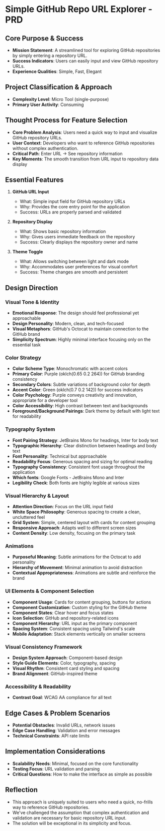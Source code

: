 # Simple GitHub Repo URL Explorer - PRD

## Core Purpose & Success
- **Mission Statement**: A streamlined tool for exploring GitHub repositories by simply entering a repository URL.
- **Success Indicators**: Users can easily input and view GitHub repository URLs.
- **Experience Qualities**: Simple, Fast, Elegant

## Project Classification & Approach
- **Complexity Level**: Micro Tool (single-purpose)
- **Primary User Activity**: Consuming

## Thought Process for Feature Selection
- **Core Problem Analysis**: Users need a quick way to input and visualize GitHub repository URLs.
- **User Context**: Developers who want to reference GitHub repositories without complex authentication.
- **Critical Path**: Enter URL → See repository information
- **Key Moments**: The smooth transition from URL input to repository data display

## Essential Features
1. **GitHub URL Input**
   - What: Simple input field for GitHub repository URLs
   - Why: Provides the core entry point for the application
   - Success: URLs are properly parsed and validated
   
2. **Repository Display**
   - What: Shows basic repository information
   - Why: Gives users immediate feedback on the repository
   - Success: Clearly displays the repository owner and name

3. **Theme Toggle**
   - What: Allows switching between light and dark mode
   - Why: Accommodates user preferences for visual comfort
   - Success: Theme changes are smooth and persistent

## Design Direction

### Visual Tone & Identity
- **Emotional Response**: The design should feel professional yet approachable
- **Design Personality**: Modern, clean, and tech-focused
- **Visual Metaphors**: GitHub's Octocat to maintain connection to the GitHub brand
- **Simplicity Spectrum**: Highly minimal interface focusing only on the essential task

### Color Strategy
- **Color Scheme Type**: Monochromatic with accent colors
- **Primary Color**: Purple (oklch(0.65 0.2 264)) for GitHub branding consistency
- **Secondary Colors**: Subtle variations of background color for depth
- **Accent Color**: Green (oklch(0.7 0.2 142)) for success indicators
- **Color Psychology**: Purple conveys creativity and innovation, appropriate for a developer tool
- **Color Accessibility**: High contrast between text and backgrounds
- **Foreground/Background Pairings**: Dark theme by default with light text for readability

### Typography System
- **Font Pairing Strategy**: JetBrains Mono for headings, Inter for body text
- **Typographic Hierarchy**: Clear distinction between headings and body text
- **Font Personality**: Technical but approachable
- **Readability Focus**: Generous spacing and sizing for optimal reading
- **Typography Consistency**: Consistent font usage throughout the application
- **Which fonts**: Google Fonts - JetBrains Mono and Inter
- **Legibility Check**: Both fonts are highly legible at various sizes

### Visual Hierarchy & Layout
- **Attention Direction**: Focus on the URL input field
- **White Space Philosophy**: Generous spacing to create a clean, uncluttered feel
- **Grid System**: Simple, centered layout with cards for content grouping
- **Responsive Approach**: Adapts well to different screen sizes
- **Content Density**: Low density, focusing on the primary task

### Animations
- **Purposeful Meaning**: Subtle animations for the Octocat to add personality
- **Hierarchy of Movement**: Minimal animation to avoid distraction
- **Contextual Appropriateness**: Animations are subtle and reinforce the brand

### UI Elements & Component Selection
- **Component Usage**: Cards for content grouping, buttons for actions
- **Component Customization**: Custom styling for the GitHub theme
- **Component States**: Clear hover and focus states
- **Icon Selection**: GitHub and repository-related icons
- **Component Hierarchy**: URL input as the primary component
- **Spacing System**: Consistent spacing using Tailwind's scale
- **Mobile Adaptation**: Stack elements vertically on smaller screens

### Visual Consistency Framework
- **Design System Approach**: Component-based design
- **Style Guide Elements**: Color, typography, spacing
- **Visual Rhythm**: Consistent card styling and spacing
- **Brand Alignment**: GitHub-inspired theme

### Accessibility & Readability
- **Contrast Goal**: WCAG AA compliance for all text

## Edge Cases & Problem Scenarios
- **Potential Obstacles**: Invalid URLs, network issues
- **Edge Case Handling**: Validation and error messages
- **Technical Constraints**: API rate limits

## Implementation Considerations
- **Scalability Needs**: Minimal, focused on the core functionality
- **Testing Focus**: URL validation and parsing
- **Critical Questions**: How to make the interface as simple as possible

## Reflection
- This approach is uniquely suited to users who need a quick, no-frills way to reference GitHub repositories.
- We've challenged the assumption that complex authentication and validation are necessary for basic repository URL input.
- The solution will be exceptional in its simplicity and focus.